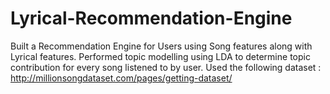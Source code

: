 # Lyrical-Recommendation-Engine
Built a Recommendation Engine for Users using Song features along with Lyrical features. Performed topic modelling using LDA to determine topic contribution for every song listened to by user.
Used the following dataset : http://millionsongdataset.com/pages/getting-dataset/
